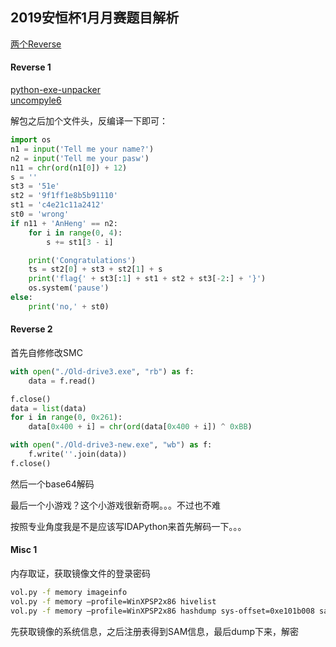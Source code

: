## 2019安恒杯1月月赛题目解析

[两个Reverse](https://github.com/D4rkD0g/2019_Recoder/blob/master/01.January/2019-01-26.zip)  

#### Reverse 1

[python-exe-unpacker](https://github.com/countercept/python-exe-unpacker)  
[uncompyle6](https://github.com/rocky/python-uncompyle6)

解包之后加个文件头，反编译一下即可：  

```Python
import os
n1 = input('Tell me your name?')
n2 = input('Tell me your pasw')
n11 = chr(ord(n1[0]) + 12)
s = ''
st3 = '51e'
st2 = '9f1ff1e8b5b91110'
st1 = 'c4e21c11a2412'
st0 = 'wrong'
if n11 + 'AnHeng' == n2:
    for i in range(0, 4):
        s += st1[3 - i]

    print('Congratulations')
    ts = st2[0] + st3 + st2[1] + s
    print('flag{' + st3[:1] + st1 + st2 + st3[-2:] + '}')
    os.system('pause')
else:
    print('no,' + st0)

```

#### Reverse 2

首先自修修改SMC  
```Python
with open("./Old-drive3.exe", "rb") as f:
    data = f.read()

f.close()
data = list(data)
for i in range(0, 0x261):
    data[0x400 + i] = chr(ord(data[0x400 + i]) ^ 0xBB)

with open("./Old-drive3-new.exe", "wb") as f:
    f.write(''.join(data))
f.close()
```

然后一个base64解码  

最后一个小游戏？这个小游戏很新奇啊。。。不过也不难

按照专业角度我是不是应该写IDAPython来首先解码一下。。。


#### Misc 1 

内存取证，获取镜像文件的登录密码

```bash
vol.py -f memory imageinfo
vol.py -f memory –profile=WinXPSP2x86 hivelist
vol.py -f memory –profile=WinXPSP2x86 hashdump sys-offset=0xe101b008 sam-offset=0xe1451b60
```

先获取镜像的系统信息，之后注册表得到SAM信息，最后dump下来，解密
